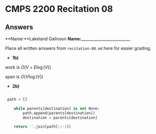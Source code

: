 # CMPS 2200 Recitation 08

## Answers

**Name:**Lakeland Galinson
**Name:**_________________________


Place all written answers from `recitation-08.md` here for easier grading.



- **1b)**

work is $O(V+E\log(V))$

span is $O(V\log(V))$



- **2b)**

```python

 path = []
  
    while parents[destination] is not None:
        path.append(parents[destination])
        destination = parents[destination]
    
    return ''.join(path[::-1])

```

